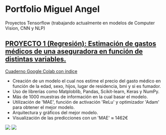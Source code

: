 # Portfolio Miguel Angel
 Proyectos Tensorflow (trabajando actualmente en modelos de Computer Vision, CNN y NLP)
## [PROYECTO 1 (Regresión): Estimación de gastos médicos de una aseguradora en función de distintas variables.](https://github.com/Miqquelangel/Portfolio-Miguel-Angel/blob/main/Predicci%C3%B3n_de_gastos_m%C3%A9dicos.ipynb)
[Cuaderno Google Colab con índice](https://colab.research.google.com/github/Miqquelangel/Portfolio-Miguel-Angel/blob/main/Predicci%C3%B3n_de_gastos_m%C3%A9dicos.ipynb)
* Creación de un modelo el cual nos estime el precio del gasto médico en función de la edad, sexo, hijos, lugar de residencia, bmi y si es fumador.
* Uso de librerías como Matploblib, Pandas, Scikit-learn, Keras y NumPy.
* Más de 1000 muestras de información en la cual basar el modelo.
* Utilización de 'MAE', función de activación 'ReLu' y optimizador 'Adam' para obtener el mejor modelo.
* Arquitectura y gráficos del mejor modelo.
* Visualización de las predicciones con un 'MAE' ≈ 1462€ 

![](https://github.com/Miqquelangel/j/blob/main/images/descarga%20(1).png)
![](https://github.com/Miqquelangel/j/blob/main/images/descarga.png)
